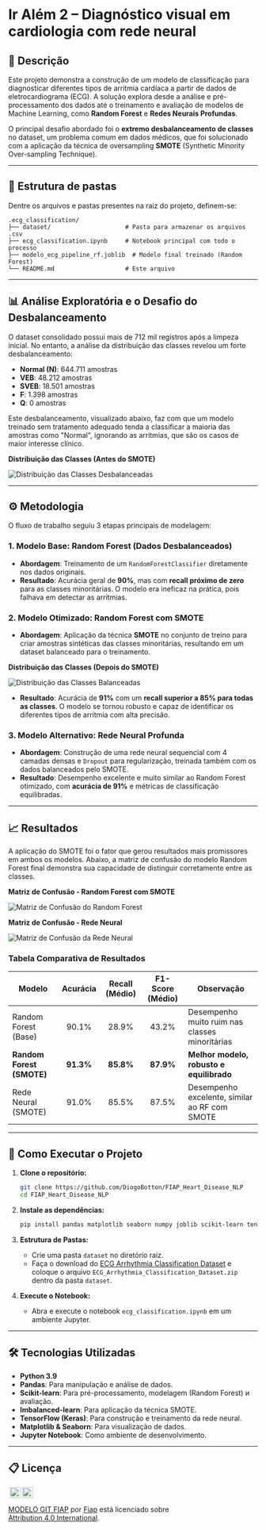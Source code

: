 # Ir Além 2 – Diagnóstico visual em cardiologia com rede neural

## 📜 Descrição

Este projeto demonstra a construção de um modelo de classificação para diagnosticar diferentes tipos de arritmia cardíaca a partir de dados de eletrocardiograma (ECG). A solução explora desde a análise e pré-processamento dos dados até o treinamento e avaliação de modelos de Machine Learning, como **Random Forest** e **Redes Neurais Profundas**.

O principal desafio abordado foi o **extremo desbalanceamento de classes** no dataset, um problema comum em dados médicos, que foi solucionado com a aplicação da técnica de oversampling **SMOTE** (Synthetic Minority Over-sampling Technique).

---

## 📁 Estrutura de pastas

Dentre os arquivos e pastas presentes na raiz do projeto, definem-se:

```
.ecg_classification/
├── dataset/                     # Pasta para armazenar os arquivos .csv
├── ecg_classification.ipynb     # Notebook principal com todo o processo
├── modelo_ecg_pipeline_rf.joblib  # Modelo final treinado (Random Forest)
└── README.md                    # Este arquivo
```

---

## 📊 Análise Exploratória e o Desafio do Desbalanceamento

O dataset consolidado possui mais de 712 mil registros após a limpeza inicial. No entanto, a análise da distribuição das classes revelou um forte desbalanceamento:

- **Normal (N)**: 644.711 amostras
- **VEB**: 48.212 amostras
- **SVEB**: 18.501 amostras
- **F**: 1.398 amostras
- **Q**: 0 amostras

Este desbalanceamento, visualizado abaixo, faz com que um modelo treinado sem tratamento adequado tenda a classificar a maioria das amostras como "Normal", ignorando as arritmias, que são os casos de maior interesse clínico.

**Distribuição das Classes (Antes do SMOTE)**

![Distribuição das Classes Desbalanceadas](readme-imgs/img_1.jpeg)

---

## ⚙️ Metodologia

O fluxo de trabalho seguiu 3 etapas principais de modelagem:

### 1. Modelo Base: Random Forest (Dados Desbalanceados)

- **Abordagem**: Treinamento de um `RandomForestClassifier` diretamente nos dados originais.
- **Resultado**: Acurácia geral de **90%**, mas com **recall próximo de zero** para as classes minoritárias. O modelo era ineficaz na prática, pois falhava em detectar as arritmias.

### 2. Modelo Otimizado: Random Forest com SMOTE

- **Abordagem**: Aplicação da técnica **SMOTE** no conjunto de treino para criar amostras sintéticas das classes minoritárias, resultando em um dataset balanceado para o treinamento.

**Distribuição das Classes (Depois do SMOTE)**

![Distribuição das Classes Balanceadas](readme-imgs/img_2.jpg)

- **Resultado**: Acurácia de **91%** com um **recall superior a 85% para todas as classes**. O modelo se tornou robusto e capaz de identificar os diferentes tipos de arritmia com alta precisão.

### 3. Modelo Alternativo: Rede Neural Profunda

- **Abordagem**: Construção de uma rede neural sequencial com 4 camadas densas e `Dropout` para regularização, treinada também com os dados balanceados pelo SMOTE.
- **Resultado**: Desempenho excelente e muito similar ao Random Forest otimizado, com **acurácia de 91%** e métricas de classificação equilibradas.

---

## 📈 Resultados

A aplicação do SMOTE foi o fator que gerou resultados mais promissores em ambos os modelos. Abaixo, a matriz de confusão do modelo Random Forest final demonstra sua capacidade de distinguir corretamente entre as classes.

**Matriz de Confusão - Random Forest com SMOTE**

![Matriz de Confusão do Random Forest](readme-imgs/cm_1.png)

**Matriz de Confusão - Rede Neural**

![Matriz de Confusão da Rede Neural](readme-imgs/cm_2.png)

### Tabela Comparativa de Resultados

| Modelo                     | Acurácia | Recall (Médio) | F1-Score (Médio) | Observação                                   |
| -------------------------- | :------: | :------------: | :--------------: | -------------------------------------------- |
| Random Forest (Base)       |  90.1%   |     28.9%      |       43.2%      | Desempenho muito ruim nas classes minoritárias |
| **Random Forest (SMOTE)**  | **91.3%**|   **85.8%**    |     **87.9%**    | **Melhor modelo, robusto e equilibrado**     |
| Rede Neural (SMOTE)        |  91.0%   |     85.5%      |       87.5%      | Desempenho excelente, similar ao RF com SMOTE  |

---

## 🚀 Como Executar o Projeto

1. **Clone o repositório:**
   ```bash
   git clone https://github.com/DiogoBotton/FIAP_Heart_Disease_NLP
   cd FIAP_Heart_Disease_NLP
   ```

2. **Instale as dependências:**
   ```bash
   pip install pandas matplotlib seaborn numpy joblib scikit-learn tensorflow imbalanced-learn
   ```

3. **Estrutura de Pastas:**
   - Crie uma pasta `dataset` no diretório raiz.
   - Faça o download do [ECG Arrhythmia Classification Dataset](https://fiapcom-my.sharepoint.com/:u:/g/personal/rm561051_fiap_com_br/EUL5r0U5bAhOnn2__Zy3ihgBHXxoLiQowgvPyvLmaE21LA?e=FyJnjr) e coloque o arquivo `ECG_Arrhythmia_Classification_Dataset.zip` dentro da pasta `dataset`.

4. **Execute o Notebook:**
   - Abra e execute o notebook `ecg_classification.ipynb` em um ambiente Jupyter.

---

## 🛠️ Tecnologias Utilizadas

- **Python 3.9**
- **Pandas**: Para manipulação e análise de dados.
- **Scikit-learn**: Para pré-processamento, modelagem (Random Forest) и avaliação.
- **Imbalanced-learn**: Para aplicação da técnica SMOTE.
- **TensorFlow (Keras)**: Para construção e treinamento da rede neural.
- **Matplotlib & Seaborn**: Para visualização de dados.
- **Jupyter Notebook**: Como ambiente de desenvolvimento.

---
## 📋 Licença

<img style="height:22px!important;margin-left:3px;vertical-align:text-bottom;" src="https://mirrors.creativecommons.org/presskit/icons/cc.svg?ref=chooser-v1"><img style="height:22px!important;margin-left:3px;vertical-align:text-bottom;" src="https://mirrors.creativecommons.org/presskit/icons/by.svg?ref=chooser-v1"><p xmlns:cc="http://creativecommons.org/ns#" xmlns:dct="http://purl.org/dc/terms/"><a property="dct:title" rel="cc:attributionURL" href="https://github.com/agodoi/template">MODELO GIT FIAP</a> por <a rel="cc:attributionURL dct:creator" property="cc:attributionName" href="https://fiap.com.br">Fiap</a> está licenciado sobre <a href="http://creativecommons.org/licenses/by/4.0/?ref=chooser-v1" target="_blank" rel="license noopener noreferrer" style="display:inline-block;">Attribution 4.0 International</a>.</p>